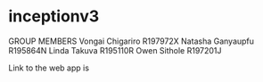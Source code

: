 # inceptionv3
GROUP MEMBERS
Vongai Chigariro R197972X
Natasha Ganyaupfu R195864N
Linda Takuva R195110R
Owen Sithole R197201J



Link to the web app is
